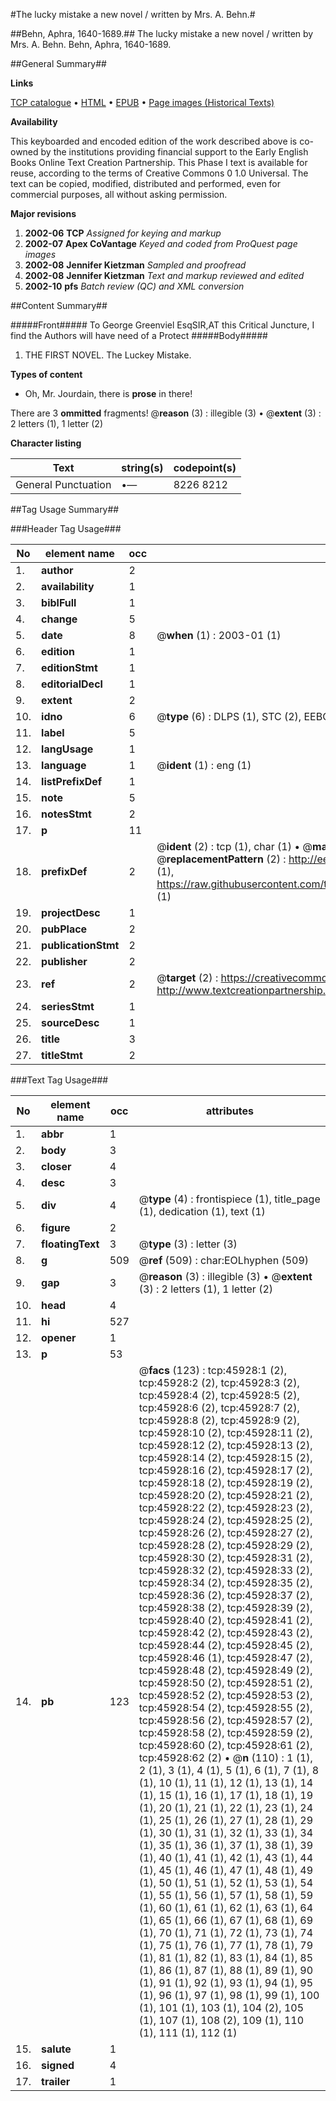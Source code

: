 #The lucky mistake a new novel / written by Mrs. A. Behn.#

##Behn, Aphra, 1640-1689.##
The lucky mistake a new novel / written by Mrs. A. Behn.
Behn, Aphra, 1640-1689.

##General Summary##

**Links**

[TCP catalogue](http://www.ota.ox.ac.uk/tcp/)  • 
[HTML](http://tei.it.ox.ac.uk/tcp/Texts-HTML/free/A27/A27304.html)  • 
[EPUB](http://tei.it.ox.ac.uk/tcp/Texts-EPUB/free/A27/A27304.epub) • 
[Page images (Historical Texts)](https://data.historicaltexts.jisc.ac.uk/view?pubId=eebo-10793003e&pageId=eebo-10793003e-45928-1)

**Availability**

This keyboarded and encoded edition of the
	       work described above is co-owned by the institutions
	       providing financial support to the Early English Books
	       Online Text Creation Partnership. This Phase I text is
	       available for reuse, according to the terms of Creative
	       Commons 0 1.0 Universal. The text can be copied,
	       modified, distributed and performed, even for
	       commercial purposes, all without asking permission.

**Major revisions**

1. __2002-06__ __TCP__ *Assigned for keying and markup*
1. __2002-07__ __Apex CoVantage__ *Keyed and coded from ProQuest page images*
1. __2002-08__ __Jennifer Kietzman__ *Sampled and proofread*
1. __2002-08__ __Jennifer Kietzman__ *Text and markup reviewed and edited*
1. __2002-10__ __pfs__ *Batch review (QC) and XML conversion*

##Content Summary##

#####Front#####
To George Greenviel EsqSIR,AT this Critical Juncture, I find the Authors will have need of a Protect
#####Body#####

1. THE FIRST NOVEL. The Luckey Mistake.

**Types of content**

  * Oh, Mr. Jourdain, there is **prose** in there!

There are 3 **ommitted** fragments! 
 @__reason__ (3) : illegible (3)  •  @__extent__ (3) : 2 letters (1), 1 letter (2)

**Character listing**


|Text|string(s)|codepoint(s)|
|---|---|---|
|General Punctuation|•—|8226 8212|

##Tag Usage Summary##

###Header Tag Usage###

|No|element name|occ|attributes|
|---|---|---|---|
|1.|__author__|2||
|2.|__availability__|1||
|3.|__biblFull__|1||
|4.|__change__|5||
|5.|__date__|8| @__when__ (1) : 2003-01 (1)|
|6.|__edition__|1||
|7.|__editionStmt__|1||
|8.|__editorialDecl__|1||
|9.|__extent__|2||
|10.|__idno__|6| @__type__ (6) : DLPS (1), STC (2), EEBO-CITATION (1), OCLC (1), VID (1)|
|11.|__label__|5||
|12.|__langUsage__|1||
|13.|__language__|1| @__ident__ (1) : eng (1)|
|14.|__listPrefixDef__|1||
|15.|__note__|5||
|16.|__notesStmt__|2||
|17.|__p__|11||
|18.|__prefixDef__|2| @__ident__ (2) : tcp (1), char (1)  •  @__matchPattern__ (2) : ([0-9\-]+):([0-9IVX]+) (1), (.+) (1)  •  @__replacementPattern__ (2) : http://eebo.chadwyck.com/downloadtiff?vid=$1&page=$2 (1), https://raw.githubusercontent.com/textcreationpartnership/Texts/master/tcpchars.xml#$1 (1)|
|19.|__projectDesc__|1||
|20.|__pubPlace__|2||
|21.|__publicationStmt__|2||
|22.|__publisher__|2||
|23.|__ref__|2| @__target__ (2) : https://creativecommons.org/publicdomain/zero/1.0/ (1), http://www.textcreationpartnership.org/docs/. (1)|
|24.|__seriesStmt__|1||
|25.|__sourceDesc__|1||
|26.|__title__|3||
|27.|__titleStmt__|2||


###Text Tag Usage###

|No|element name|occ|attributes|
|---|---|---|---|
|1.|__abbr__|1||
|2.|__body__|3||
|3.|__closer__|4||
|4.|__desc__|3||
|5.|__div__|4| @__type__ (4) : frontispiece (1), title_page (1), dedication (1), text (1)|
|6.|__figure__|2||
|7.|__floatingText__|3| @__type__ (3) : letter (3)|
|8.|__g__|509| @__ref__ (509) : char:EOLhyphen (509)|
|9.|__gap__|3| @__reason__ (3) : illegible (3)  •  @__extent__ (3) : 2 letters (1), 1 letter (2)|
|10.|__head__|4||
|11.|__hi__|527||
|12.|__opener__|1||
|13.|__p__|53||
|14.|__pb__|123| @__facs__ (123) : tcp:45928:1 (2), tcp:45928:2 (2), tcp:45928:3 (2), tcp:45928:4 (2), tcp:45928:5 (2), tcp:45928:6 (2), tcp:45928:7 (2), tcp:45928:8 (2), tcp:45928:9 (2), tcp:45928:10 (2), tcp:45928:11 (2), tcp:45928:12 (2), tcp:45928:13 (2), tcp:45928:14 (2), tcp:45928:15 (2), tcp:45928:16 (2), tcp:45928:17 (2), tcp:45928:18 (2), tcp:45928:19 (2), tcp:45928:20 (2), tcp:45928:21 (2), tcp:45928:22 (2), tcp:45928:23 (2), tcp:45928:24 (2), tcp:45928:25 (2), tcp:45928:26 (2), tcp:45928:27 (2), tcp:45928:28 (2), tcp:45928:29 (2), tcp:45928:30 (2), tcp:45928:31 (2), tcp:45928:32 (2), tcp:45928:33 (2), tcp:45928:34 (2), tcp:45928:35 (2), tcp:45928:36 (2), tcp:45928:37 (2), tcp:45928:38 (2), tcp:45928:39 (2), tcp:45928:40 (2), tcp:45928:41 (2), tcp:45928:42 (2), tcp:45928:43 (2), tcp:45928:44 (2), tcp:45928:45 (2), tcp:45928:46 (1), tcp:45928:47 (2), tcp:45928:48 (2), tcp:45928:49 (2), tcp:45928:50 (2), tcp:45928:51 (2), tcp:45928:52 (2), tcp:45928:53 (2), tcp:45928:54 (2), tcp:45928:55 (2), tcp:45928:56 (2), tcp:45928:57 (2), tcp:45928:58 (2), tcp:45928:59 (2), tcp:45928:60 (2), tcp:45928:61 (2), tcp:45928:62 (2)  •  @__n__ (110) : 1 (1), 2 (1), 3 (1), 4 (1), 5 (1), 6 (1), 7 (1), 8 (1), 10 (1), 11 (1), 12 (1), 13 (1), 14 (1), 15 (1), 16 (1), 17 (1), 18 (1), 19 (1), 20 (1), 21 (1), 22 (1), 23 (1), 24 (1), 25 (1), 26 (1), 27 (1), 28 (1), 29 (1), 30 (1), 31 (1), 32 (1), 33 (1), 34 (1), 35 (1), 36 (1), 37 (1), 38 (1), 39 (1), 40 (1), 41 (1), 42 (1), 43 (1), 44 (1), 45 (1), 46 (1), 47 (1), 48 (1), 49 (1), 50 (1), 51 (1), 52 (1), 53 (1), 54 (1), 55 (1), 56 (1), 57 (1), 58 (1), 59 (1), 60 (1), 61 (1), 62 (1), 63 (1), 64 (1), 65 (1), 66 (1), 67 (1), 68 (1), 69 (1), 70 (1), 71 (1), 72 (1), 73 (1), 74 (1), 75 (1), 76 (1), 77 (1), 78 (1), 79 (1), 81 (1), 82 (1), 83 (1), 84 (1), 85 (1), 86 (1), 87 (1), 88 (1), 89 (1), 90 (1), 91 (1), 92 (1), 93 (1), 94 (1), 95 (1), 96 (1), 97 (1), 98 (1), 99 (1), 100 (1), 101 (1), 103 (1), 104 (2), 105 (1), 107 (1), 108 (2), 109 (1), 110 (1), 111 (1), 112 (1)|
|15.|__salute__|1||
|16.|__signed__|4||
|17.|__trailer__|1||

